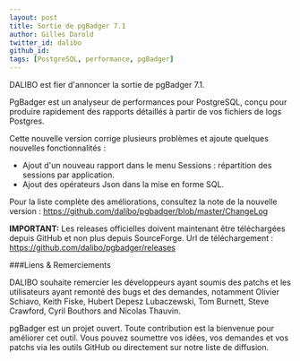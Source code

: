 ```yaml
---
layout: post
title: Sortie de pgBadger 7.1
author: Gilles Darold
twitter_id: dalibo
github_id: 
tags: [PostgreSQL, performance, pgBadger]
---
```

DALIBO est fier d'annoncer la sortie de pgBadger 7.1.

PgBadger est un analyseur de performances pour PostgreSQL, conçu pour produire rapidement
des rapports détaillés à partir de vos fichiers de logs Postgres.

<!--MORE-->

Cette nouvelle version corrige plusieurs problèmes et ajoute quelques nouvelles fonctionnalités :

  * Ajout d'un nouveau rapport dans le menu Sessions : répartition des sessions par application.
  * Ajout des opérateurs Json dans la mise en forme SQL.

Pour la liste complète des améliorations, consultez la note de la nouvelle version :
https://github.com/dalibo/pgbadger/blob/master/ChangeLog

**IMPORTANT:** Les releases officielles doivent maintenant être téléchargées depuis
GitHub et non plus depuis SourceForge. Url de téléchargement : https://github.com/dalibo/pgbadger/releases

###Liens & Remerciements

DALIBO souhaite remercier les développeurs ayant soumis des patchs et les utilisateurs ayant
remonté des bugs et des demandes, notamment Olivier Schiavo, Keith Fiske, Hubert Depesz Lubaczewski,
Tom Burnett, Steve Crawford, Cyril Bouthors and Nicolas Thauvin.

pgBadger est un projet ouvert. Toute contribution est la bienvenue pour améliorer cet outil.
Vous pouvez soumettre vos idées, vos demandes et vos patchs via les outils GitHub ou directement
sur notre liste de diffusion.


